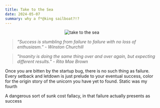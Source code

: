 ```yaml
---
title: Take to the Sea
date: 2024-05-07
summary: why a f*@king sailboat?!?
---
```


<figure style="margin:auto; text-align:center; width: 80%;">
	<img src="https://i.gifer.com/M2E.gif" alt="take to the sea"/>
</figure>

> _“Success is stumbling from failure to failure with no loss of enthusiasm.” -  Winston Churchill_

> _"Insanity is doing the same thing over and over again, but expecting different results." - Rita Mae Brown_

Once you are bitten by the startup bug, there is no such thing as failure. Every setback and letdown is just prelude to your eventual success, color for the origin story of the unicorn you have yet to found. 
Static was my fourth 


 A dangerous sort of sunk cost fallacy, in that failure actually presents as success 

<!--stackedit_data:
eyJoaXN0b3J5IjpbLTEwMTcwMTQ4OTYsMTg2MDY3MjYwN119
-->